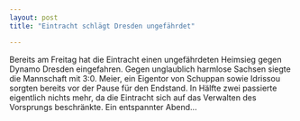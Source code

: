 ```yaml
---
layout: post
title: "Eintracht schlägt Dresden ungefährdet"

---
```


Bereits am Freitag hat die Eintracht einen ungefährdeten Heimsieg gegen Dynamo Dresden eingefahren. Gegen unglaublich harmlose Sachsen siegte die Mannschaft mit 3:0. Meier, ein Eigentor von Schuppan sowie Idrissou sorgten bereits vor der Pause für den Endstand. In Hälfte zwei passierte eigentlich nichts mehr, da die Eintracht sich auf das Verwalten des Vorsprungs beschränkte. Ein entspannter Abend...


